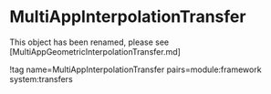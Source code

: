 # MultiAppInterpolationTransfer

This object has been renamed, please see [MultiAppGeometricInterpolationTransfer.md]

!tag name=MultiAppInterpolationTransfer pairs=module:framework system:transfers
